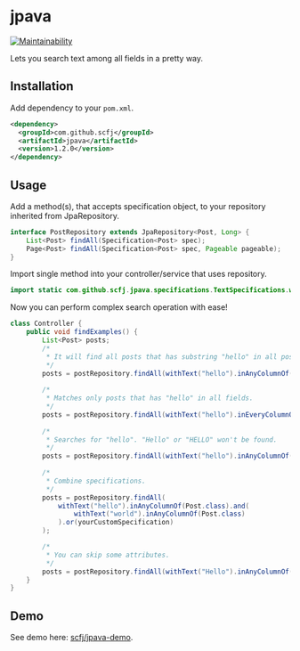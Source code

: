 # jpava
[![Maintainability](https://api.codeclimate.com/v1/badges/092631a0e3cbfaf69b1a/maintainability)](https://codeclimate.com/github/scfj/jpava/maintainability)

Lets you search text among all fields in a pretty way.

## Installation

Add dependency to your `pom.xml`.
```xml
<dependency>
  <groupId>com.github.scfj</groupId>
  <artifactId>jpava</artifactId>
  <version>1.2.0</version>
</dependency>
```

## Usage

Add a method(s), that accepts specification object, to your repository inherited from JpaRepository.

```java
interface PostRepository extends JpaRepository<Post, Long> {
    List<Post> findAll(Specification<Post> spec);
    Page<Post> findAll(Specification<Post> spec, Pageable pageable);
}
```

Import single method into your controller/service that uses repository.

```java
import static com.github.scfj.jpava.specifications.TextSpecifications.withText;
```

Now you can perform complex search operation with ease!
```java
class Controller {
    public void findExamples() {
        List<Post> posts;
        /*
         * It will find all posts that has substring "hello" in all post's fields (title, preview, content etc)
         */
        posts = postRepository.findAll(withText("hello").inAnyColumnOf(Post.class));
        
        /*
         * Matches only posts that has "hello" in all fields.
         */
        posts = postRepository.findAll(withText("hello").inEveryColumnOf(Post.class));
        
        /*
         * Searches for "hello". "Hello" or "HELLO" won't be found.
         */
        posts = postRepository.findAll(withText("hello").inAnyColumnOf(Post.class).matchCase());
        
        /*
         * Combine specifications.
         */
        posts = postRepository.findAll(
            withText("hello").inAnyColumnOf(Post.class).and(
                withText("world").inAnyColumnOf(Post.class)
            ).or(yourCustomSpecification)
        );

        /*
         * You can skip some attributes.
         */
        posts = postRepository.findAll(withText("Hello").inAnyColumnOf(Post.class).except("id"));
    }
}
```

## Demo
See demo here: [scfj/jpava-demo](https://github.com/scfj/jpava-demo).
